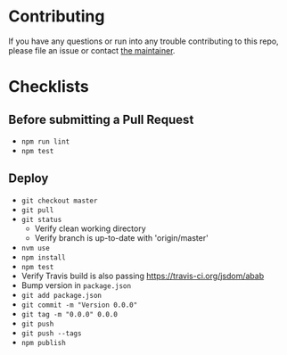 # Contributing

If you have any questions or run into any trouble contributing to this repo, please file an issue or contact [the maintainer](https://github.com/jeffcarp).

# Checklists

## Before submitting a Pull Request

- `npm run lint`
- `npm test`

## Deploy

- `git checkout master`
- `git pull`
- `git status`
  - Verify clean working directory
  - Verify branch is up-to-date with 'origin/master'
- `nvm use`
- `npm install`
- `npm test`
- Verify Travis build is also passing https://travis-ci.org/jsdom/abab
- Bump version in `package.json`
- `git add package.json`
- `git commit -m "Version 0.0.0"`
- `git tag -m "0.0.0" 0.0.0`
- `git push`
- `git push --tags`
- `npm publish`
